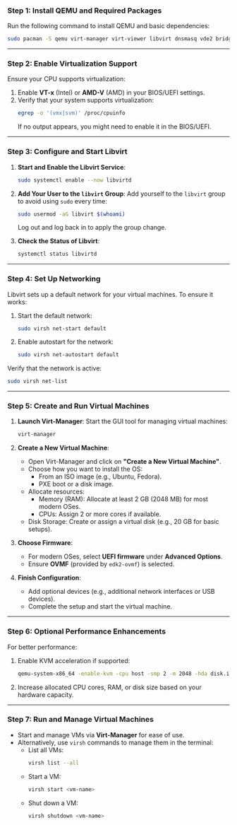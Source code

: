 ### **Step 1: Install QEMU and Required Packages**
Run the following command to install QEMU and basic dependencies:
```bash
sudo pacman -S qemu virt-manager virt-viewer libvirt dnsmasq vde2 bridge-utils openbsd-netcat edk2-ovmf
```

---

### **Step 2: Enable Virtualization Support**
Ensure your CPU supports virtualization:
1. Enable **VT-x** (Intel) or **AMD-V** (AMD) in your BIOS/UEFI settings.
2. Verify that your system supports virtualization:
   ```bash
   egrep -o '(vmx|svm)' /proc/cpuinfo
   ```
   If no output appears, you might need to enable it in the BIOS/UEFI.

---

### **Step 3: Configure and Start Libvirt**
1. **Start and Enable the Libvirt Service**:
   ```bash
   sudo systemctl enable --now libvirtd
   ```

2. **Add Your User to the `libvirt` Group**:
   Add yourself to the `libvirt` group to avoid using `sudo` every time:
   ```bash
   sudo usermod -aG libvirt $(whoami)
   ```
   Log out and log back in to apply the group change.

3. **Check the Status of Libvirt**:
   ```bash
   systemctl status libvirtd
   ```

---

### **Step 4: Set Up Networking**
Libvirt sets up a default network for your virtual machines. To ensure it works:
1. Start the default network:
   ```bash
   sudo virsh net-start default
   ```
2. Enable autostart for the network:
   ```bash
   sudo virsh net-autostart default
   ```

Verify that the network is active:
```bash
sudo virsh net-list
```

---

### **Step 5: Create and Run Virtual Machines**
1. **Launch Virt-Manager**:
   Start the GUI tool for managing virtual machines:
   ```bash
   virt-manager
   ```

2. **Create a New Virtual Machine**:
   - Open Virt-Manager and click on **"Create a New Virtual Machine"**.
   - Choose how you want to install the OS:
     - From an ISO image (e.g., Ubuntu, Fedora).
     - PXE boot or a disk image.
   - Allocate resources:
     - Memory (RAM): Allocate at least 2 GB (2048 MB) for most modern OSes.
     - CPUs: Assign 2 or more cores if available.
   - Disk Storage: Create or assign a virtual disk (e.g., 20 GB for basic setups).

3. **Choose Firmware**:
   - For modern OSes, select **UEFI firmware** under **Advanced Options**.
   - Ensure **OVMF** (provided by `edk2-ovmf`) is selected.

4. **Finish Configuration**:
   - Add optional devices (e.g., additional network interfaces or USB devices).
   - Complete the setup and start the virtual machine.

---

### **Step 6: Optional Performance Enhancements**
For better performance:
1. Enable KVM acceleration if supported:
   ```bash
   qemu-system-x86_64 -enable-kvm -cpu host -smp 2 -m 2048 -hda disk.img
   ```

2. Increase allocated CPU cores, RAM, or disk size based on your hardware capacity.

---

### **Step 7: Run and Manage Virtual Machines**
- Start and manage VMs via **Virt-Manager** for ease of use.
- Alternatively, use `virsh` commands to manage them in the terminal:
  - List all VMs:
    ```bash
    virsh list --all
    ```
  - Start a VM:
    ```bash
    virsh start <vm-name>
    ```
  - Shut down a VM:
    ```bash
    virsh shutdown <vm-name>
    ```
